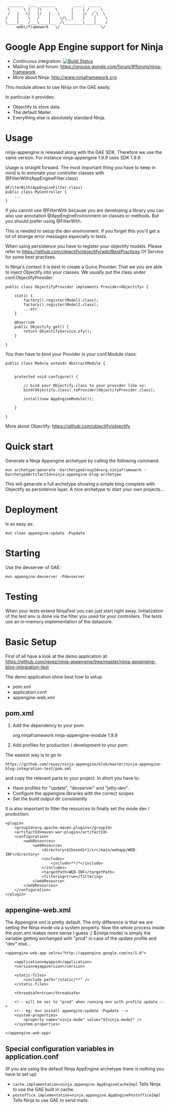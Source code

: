      _______  .___ _______        ____.  _____   
     \      \ |   |\      \      |    | /  _  \  
     /   |   \|   |/   |   \     |    |/  /_\  \ 
    /    |    \   /    |    \/\__|    /    |    \
    \____|__  /___\____|__  /\________\____|__  /
         web\/framework   \/                  \/ 
        


Google App Engine support for Ninja
===================================

- Continuous integration: [![Build Status](https://api.travis-ci.org/ninjaframework/ninja-appengine.svg)](https://travis-ci.org/ninjaframework/ninja-appengine)
- Mailing list and forum:  https://groups.google.com/forum/#!forum/ninja-framework
- More about Ninja: http://www.ninjaframework.org


This module allows to use Ninja on the GAE easily.

In particular it provides:
- Objectify to store data.
- The default Mailer.
- Everything else is absolutely standard Ninja.

Usage
=====

ninja-appengine is released along with the GAE SDK. Therefore we use the same version.
For instance ninja-appengine 1.9.9 uses SDK 1.9.9.

Usage is straight forward. The most important thing you have to keep in mind is to annotate 
your controller classes with @FilterWith(AppEngineFilter.class)

    @FilterWith(AppEngineFilter.class)
    public class MyController {
        ...
    }

If you cannot use @FilterWith because you are developing a library you can also
use annotation @AppEngineEnvironment on classes or methods. But you should prefer
using @FilterWith.
    
This is needed to setup the dev environment. If you forget this you'll get a lot
of strange error messages especially in tests.
    
When using persistence you have to register your objectify models.
Please refer to https://github.com/objectify/objectify/wiki/BestPractices Of Service
for some best practises.

In Ninja's context it is best to create a Guice Provider. That we you are able
to inject Objectify into your classes. We usually put the class under conf.ObjectifyProvider:


    public class ObjectifyProvider implements Provider<Objectify> {
    
        static {
            factory().register(Model1.class);
            factory().register(Model2.class);
            ...etc
        }

        @Override
        public Objectify get() {
            return ObjectifyService.ofy();
        }

    }

You then have to bind your Provider in your conf.Module class:

    public class Module extends AbstractModule {


        protected void configure() {

            // bind your Objectify.class to your provider like so:
            bind(Objectify.class).toProvider(ObjectifyProvider.class);

            install(new AppEngineModule());        

        }

    }
        
More about Objectify: https://github.com/objectify/objectify


Quick start
===========

Generate a Ninja Appengine archetype by calling the following command:

    mvn archetype:generate -DarchetypeGroupId=org.ninjaframework -DarchetypeArtifactId=ninja-appengine-blog-archetype

This will generate a full archetype showing a simple blog complete with Objectify as 
persistence layer. A nice archetype to start your own projects...


Deployment
==========

Is as easy as:

    mvn clean appengine:update -Pupdate
    
    
Starting
========

Use the devserver of GAE:

    mvn appengine:devserver -Pdevserver


Testing
=======

When your tests extend NinjaTest you can just start right away. Initialization of
the test env is done via the filter you used for your controllers. The tests use
an in-memory implementation of the datastore.


Basic Setup
===========

First of all have a look at the demo application at:
https://github.com/reyez/ninja-appengine/tree/master/ninja-appengine-blog-integration-test

The demo application show best how to setup

- pom.xml
- application.conf
- appengine-web.xml


pom.xml
-------

1) Add the dependency to your pom:

    <dependency>
        <groupId>org.ninjaframework</groupId>
        <artifactId>ninja-appengine-module</artifactId>
        <version>1.9.9</version>
    </dependency>


2) Add profiles for production / development to your pom:

The easiest way is to go to

    https://github.com/reyez/ninja-appengine/blob/master/ninja-appengine-blog-integration-test/pom.xml
    
and copy the relevant parts to your project. In short you have to:

- Have profiles for "update", "devserver" and "jetty-dev".
- Configure the appengine libraries with the correct scopes
- Set the build output dir consistently

It is also important to filter the resources to finally set the mode dev / production:

    <plugin>
        <groupId>org.apache.maven.plugins</groupId>
        <artifactId>maven-war-plugin</artifactId>
        <configuration>
            <webResources>
                <webResource>
                    <directory>${basedir}/src/main/webapp/WEB-INF</directory>
                    <includes>
                        <include>**/*</include>
                    </includes>
                    <targetPath>WEB-INF</targetPath>
                    <filtering>true</filtering>
                </webResource>
            </webResources>
        </configuration>
    </plugin>



appengine-web.xml
-----------------

The Appengine xml is pretty default. The only difference is that we are setting
the Ninja mode via a system property. Now the whole process inside the pom.xml
makes more sense I guess :) ${ninja.mode} is simply the variable getting exchanged
with "prod" in case of the update profile and "dev" else...

    <appengine-web-app xmlns="http://appengine.google.com/ns/1.0">

        <application>myappid</application>
        <version>myappversion</version>

        <static-files>
            <include path="/static/**" />
        </static-files>
    
        <threadsafe>true</threadsafe>
    
        <!-- will be set to "prod" when running mvn with profile update -->
        <!-- eg: mvn install appengine:update -Pupdate -->
        <system-properties>
            <property name="ninja.mode" value="${ninja.mode}" />
        </system-properties>
    
    </appengine-web-app>


Special configuration variables in application.conf
---------------------------------------------------

(If you are using the default Ninja AppEngine archetype there is nothing you have to set up)

 * <code>cache.implementation=ninja.appengine.AppEngineCacheImpl</code> Tells Ninja to use the GAE built in cache.
 * <code>postoffice.implementation=ninja.appengine.AppEnginePostofficeImpl</code> Tells Ninja to use GAE to send mails.




    
    

